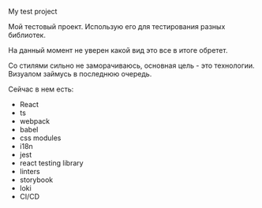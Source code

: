 My test project

Мой тестовый проект.
Использую его для тестирования разных библиотек.

На данный момент не уверен какой вид это все в итоге обретет.

Со стилями сильно не заморачиваюсь, основная цель - это технологии.
Визуалом займусь в последнюю очередь.

Сейчас в нем есть:
- React
- ts
- webpack
- babel
- css modules
- i18n
- jest
- react testing library
- linters
- storybook
- loki
- CI/CD
